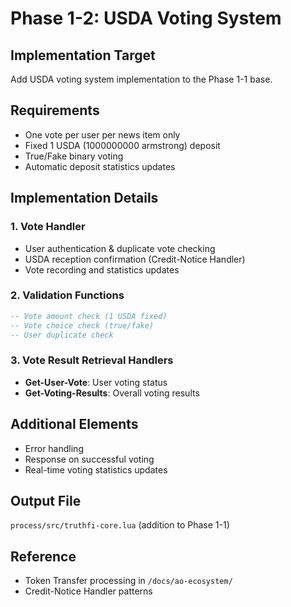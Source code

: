 # Phase 1-2: USDA Voting System

## Implementation Target

Add USDA voting system implementation to the Phase 1-1 base.

## Requirements

- One vote per user per news item only
- Fixed 1 USDA (1000000000 armstrong) deposit
- True/Fake binary voting
- Automatic deposit statistics updates

## Implementation Details

### 1. Vote Handler

- User authentication & duplicate vote checking
- USDA reception confirmation (Credit-Notice Handler)
- Vote recording and statistics updates

### 2. Validation Functions

```lua
-- Vote amount check (1 USDA fixed)
-- Vote choice check (true/fake)
-- User duplicate check
```

### 3. Vote Result Retrieval Handlers

- **Get-User-Vote**: User voting status
- **Get-Voting-Results**: Overall voting results

## Additional Elements

- Error handling
- Response on successful voting
- Real-time voting statistics updates

## Output File

`process/src/truthfi-core.lua` (addition to Phase 1-1)

## Reference

- Token Transfer processing in `/docs/ao-ecosystem/`
- Credit-Notice Handler patterns
